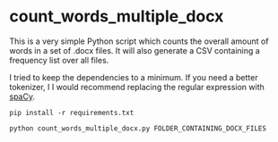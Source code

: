 # count_words_multiple_docx
This is a very simple Python script which counts the overall amount of words in a set of .docx files.
It will also generate a CSV containing a frequency list over all files.

I tried to keep the dependencies to a minimum. If you need a better tokenizer, I I would recommend replacing the regular expression with [spaCy](https://spacy.io/).

`pip install -r requirements.txt`

`python count_words_multiple_docx.py FOLDER_CONTAINING_DOCX_FILES`
